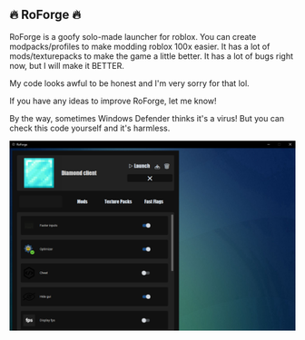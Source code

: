 ## 🔥 RoForge 🔥 

RoForge is a goofy solo-made launcher for roblox. You can create modpacks/profiles to make modding roblox 100x easier. It has a lot of mods/texturepacks to make the game a little better. It has a lot of bugs right now, but I will make it BETTER.

My code looks awful to be honest and I'm very sorry for that lol.

If you have any ideas to improve RoForge, let me know!

By the way, sometimes Windows Defender thinks it's a virus! But you can check this code yourself and it's harmless.

![img2](https://raw.githubusercontent.com/UniversalShift/RoForge/refs/heads/main/RoForgeIMG.png)

